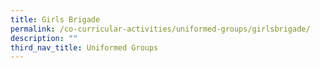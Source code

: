 ```yaml
---
title: Girls Brigade
permalink: /co-curricular-activities/uniformed-groups/girlsbrigade/
description: ""
third_nav_title: Uniformed Groups
---
```


